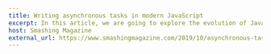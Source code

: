 ```yaml
---
title: Writing asynchronous tasks in modern JavaScript
excerpt: In this article, we are going to explore the evolution of JavaScript around asynchronous execution in the past era and how it changed the way we write and read code. We will start with the beginnings of web development, and go all the way to modern asynchronous pattern&nbsp;examples.
host: Smashing Magazine
external_url: https://www.smashingmagazine.com/2019/10/asynchronous-tasks-modern-javascript/
---
```

